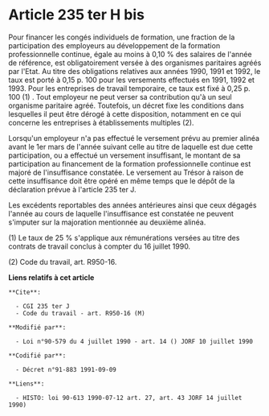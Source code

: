 # Article 235 ter H bis

Pour financer les congés individuels de formation, une fraction de la participation des employeurs au développement de la
formation professionnelle continue, égale au moins à 0,10 % des salaires de l'année de référence, est obligatoirement versée
à des organismes paritaires agréés par l'Etat. Au titre des obligations relatives aux années 1990, 1991 et 1992, le taux est
porté à 0,15 p. 100 pour les versements effectués en 1991, 1992 et 1993. Pour les entreprises de travail temporaire, ce taux
est fixé à 0,25 p. 100 (1) . Tout employeur ne peut verser sa contribution qu'à un seul organisme paritaire agréé. Toutefois,
un décret fixe les conditions dans lesquelles il peut être dérogé à cette disposition, notamment en ce qui concerne les
entreprises à établissements multiples (2).

Lorsqu'un employeur n'a pas effectué le versement prévu au premier alinéa avant le 1er mars de l'année suivant celle au titre
de laquelle est due cette participation, ou a effectué un versement insuffisant, le montant de sa participation au
financement de la formation professionnelle continue est majoré de l'insuffisance constatée. Le versement au Trésor à raison
de cette insuffisance doit être opéré en même temps que le dépôt de la déclaration prévue à l'article 235 ter J.

Les excédents reportables des années antérieures ainsi que ceux dégagés l'année au cours de laquelle l'insuffisance est
constatée ne peuvent s'imputer sur la majoration mentionnée au deuxième alinéa.

(1) Le taux de 25 % s'applique aux rémunérations versées au titre des contrats de travail conclus à compter du 16 juillet
1990.

(2) Code du travail, art. R950-16.

**Liens relatifs à cet article**

	**Cite**:

	  - CGI 235 ter J
	  - Code du travail - art. R950-16 (M)

	**Modifié par**:

	  - Loi n°90-579 du 4 juillet 1990 - art. 14 () JORF 10 juillet 1990

	**Codifié par**:

	  - Décret n°91-883 1991-09-09

	**Liens**:

	  - HISTO: loi 90-613 1990-07-12 art. 27, art. 43 JORF 14 juillet 1990)
